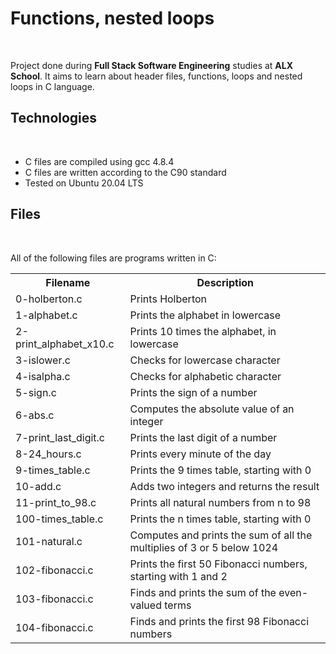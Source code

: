 <h1>Functions, nested loops</h1>

<br>

Project done during <strong>Full Stack Software Engineering</strong> studies at <strong>ALX School</strong>. It aims to learn about header files, functions, loops and nested loops in C language.



<h2>Technologies</h2>

<br>

<ul>

<li>C files are compiled using gcc 4.8.4</li>

<li>C files are written according to the C90 standard</li>

<li>Tested on Ubuntu 20.04 LTS</li>

</ul>



<h2>Files</h2>

<br>

<p>All of the following files are programs written in C:</p>



<table style="width:100%">

<tr>
<th>Filename</th>	
<th>Description</th>
</tr>

<tr>
<td>0-holberton.c</td>
<td>Prints Holberton</td>
</tr>

<tr>
<td>1-alphabet.c</td>
<td>Prints the alphabet in lowercase</td>
</tr>

<tr>
<td>2-print_alphabet_x10.c</td>
<td>Prints 10 times the alphabet, in lowercase</td>
</tr>

<tr>
<td>3-islower.c</td>
<td>Checks for lowercase character</td>
</tr>

<tr>
<td>4-isalpha.c</td>
<td>Checks for alphabetic character</td>
</tr>

<tr>
<td>5-sign.c</td>
<td>Prints the sign of a number</td>
</tr>

<tr>
<td>6-abs.c</td>	
<td>Computes the absolute value of an integer</td>
</tr>

<tr>
<td>7-print_last_digit.c</td>
<td>Prints the last digit of a number</td>
</tr>

<tr>
<td>8-24_hours.c</td>
<td>Prints every minute of the day</td>
</tr>

<tr>
<td>9-times_table.c</td>
<td>Prints the 9 times table, starting with 0</td>
</tr>

<tr>
<td>10-add.c</td>
<td>Adds two integers and returns the result</td>
</tr>

<tr>
<td>11-print_to_98.c</td>
<td>Prints all natural numbers from n to 98</td>
</tr>

<tr>
<td>100-times_table.c</td>
<td>Prints the n times table, starting with 0</td>
</tr>

<tr>
<td>101-natural.c</td>
<td>Computes and prints the sum of all the multiplies of 3 or 5 below 1024</td>
</tr>

<tr>
<td>102-fibonacci.c</td>	
<td>Prints the first 50 Fibonacci numbers, starting with 1 and 2</td>
</tr>

<tr>
<td>103-fibonacci.c</td>
<td>Finds and prints the sum of the even-valued terms</td>
</tr>

<tr>
<td>104-fibonacci.c</td>
<td>Finds and prints the first 98 Fibonacci numbers</td>
</tr>

</table>
